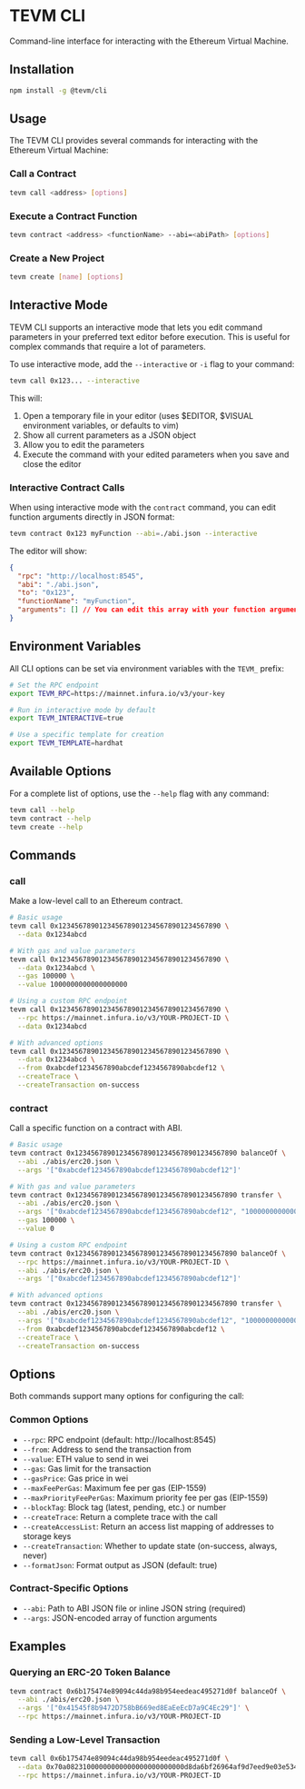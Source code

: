 # TEVM CLI

Command-line interface for interacting with the Ethereum Virtual Machine.

## Installation

```bash
npm install -g @tevm/cli
```

## Usage

The TEVM CLI provides several commands for interacting with the Ethereum Virtual Machine:

### Call a Contract

```bash
tevm call <address> [options]
```

### Execute a Contract Function

```bash
tevm contract <address> <functionName> --abi=<abiPath> [options]
```

### Create a New Project

```bash
tevm create [name] [options]
```

## Interactive Mode

TEVM CLI supports an interactive mode that lets you edit command parameters in your preferred text editor before execution. This is useful for complex commands that require a lot of parameters.

To use interactive mode, add the `--interactive` or `-i` flag to your command:

```bash
tevm call 0x123... --interactive
```

This will:

1. Open a temporary file in your editor (uses $EDITOR, $VISUAL environment variables, or defaults to vim)
2. Show all current parameters as a JSON object
3. Allow you to edit the parameters
4. Execute the command with your edited parameters when you save and close the editor

### Interactive Contract Calls

When using interactive mode with the `contract` command, you can edit function arguments directly in JSON format:

```bash
tevm contract 0x123 myFunction --abi=./abi.json --interactive
```

The editor will show:

```json
{
  "rpc": "http://localhost:8545",
  "abi": "./abi.json",
  "to": "0x123",
  "functionName": "myFunction",
  "arguments": [] // You can edit this array with your function arguments
}
```

## Environment Variables

All CLI options can be set via environment variables with the `TEVM_` prefix:

```bash
# Set the RPC endpoint
export TEVM_RPC=https://mainnet.infura.io/v3/your-key

# Run in interactive mode by default
export TEVM_INTERACTIVE=true

# Use a specific template for creation
export TEVM_TEMPLATE=hardhat
```

## Available Options

For a complete list of options, use the `--help` flag with any command:

```bash
tevm call --help
tevm contract --help
tevm create --help
```

## Commands

### call

Make a low-level call to an Ethereum contract.

```bash
# Basic usage
tevm call 0x1234567890123456789012345678901234567890 \
  --data 0x1234abcd

# With gas and value parameters
tevm call 0x1234567890123456789012345678901234567890 \
  --data 0x1234abcd \
  --gas 100000 \
  --value 1000000000000000000

# Using a custom RPC endpoint
tevm call 0x1234567890123456789012345678901234567890 \
  --rpc https://mainnet.infura.io/v3/YOUR-PROJECT-ID \
  --data 0x1234abcd

# With advanced options
tevm call 0x1234567890123456789012345678901234567890 \
  --data 0x1234abcd \
  --from 0xabcdef1234567890abcdef1234567890abcdef12 \
  --createTrace \
  --createTransaction on-success
```

### contract

Call a specific function on a contract with ABI.

```bash
# Basic usage
tevm contract 0x1234567890123456789012345678901234567890 balanceOf \
  --abi ./abis/erc20.json \
  --args '["0xabcdef1234567890abcdef1234567890abcdef12"]'

# With gas and value parameters
tevm contract 0x1234567890123456789012345678901234567890 transfer \
  --abi ./abis/erc20.json \
  --args '["0xabcdef1234567890abcdef1234567890abcdef12", "1000000000000000000"]' \
  --gas 100000 \
  --value 0

# Using a custom RPC endpoint
tevm contract 0x1234567890123456789012345678901234567890 balanceOf \
  --rpc https://mainnet.infura.io/v3/YOUR-PROJECT-ID \
  --abi ./abis/erc20.json \
  --args '["0xabcdef1234567890abcdef1234567890abcdef12"]'

# With advanced options
tevm contract 0x1234567890123456789012345678901234567890 transfer \
  --abi ./abis/erc20.json \
  --args '["0xabcdef1234567890abcdef1234567890abcdef12", "1000000000000000000"]' \
  --from 0xabcdef1234567890abcdef1234567890abcdef12 \
  --createTrace \
  --createTransaction on-success
```

## Options

Both commands support many options for configuring the call:

### Common Options

- `--rpc`: RPC endpoint (default: http://localhost:8545)
- `--from`: Address to send the transaction from
- `--value`: ETH value to send in wei
- `--gas`: Gas limit for the transaction
- `--gasPrice`: Gas price in wei
- `--maxFeePerGas`: Maximum fee per gas (EIP-1559)
- `--maxPriorityFeePerGas`: Maximum priority fee per gas (EIP-1559)
- `--blockTag`: Block tag (latest, pending, etc.) or number
- `--createTrace`: Return a complete trace with the call
- `--createAccessList`: Return an access list mapping of addresses to storage keys
- `--createTransaction`: Whether to update state (on-success, always, never)
- `--formatJson`: Format output as JSON (default: true)

### Contract-Specific Options

- `--abi`: Path to ABI JSON file or inline JSON string (required)
- `--args`: JSON-encoded array of function arguments

## Examples

### Querying an ERC-20 Token Balance

```bash
tevm contract 0x6b175474e89094c44da98b954eedeac495271d0f balanceOf \
  --abi ./abis/erc20.json \
  --args '["0x41545f8b9472D758bB669ed8EaEeEcD7a9C4Ec29"]' \
  --rpc https://mainnet.infura.io/v3/YOUR-PROJECT-ID
```

### Sending a Low-Level Transaction

```bash
tevm call 0x6b175474e89094c44da98b954eedeac495271d0f \
  --data 0x70a08231000000000000000000000000d8da6bf26964af9d7eed9e03e53415d37aa96045 \
  --rpc https://mainnet.infura.io/v3/YOUR-PROJECT-ID
```
